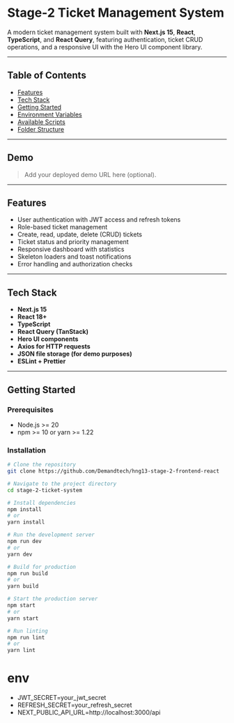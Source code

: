 # Stage-2 Ticket Management System

A modern ticket management system built with **Next.js 15**, **React**, **TypeScript**, and **React Query**, featuring authentication, ticket CRUD operations, and a responsive UI with the Hero UI component library.

---

## Table of Contents


- [Features](#features)
- [Tech Stack](#tech-stack)
- [Getting Started](#getting-started)
- [Environment Variables](#environment-variables)
- [Available Scripts](#available-scripts)
- [Folder Structure](#folder-structure)


---

## Demo

> Add your deployed demo URL here (optional).

---

## Features

- User authentication with JWT access and refresh tokens
- Role-based ticket management
- Create, read, update, delete (CRUD) tickets
- Ticket status and priority management
- Responsive dashboard with statistics
- Skeleton loaders and toast notifications
- Error handling and authorization checks

---

## Tech Stack

- **Next.js 15**
- **React 18+**
- **TypeScript**
- **React Query (TanStack)**
- **Hero UI components**
- **Axios for HTTP requests**
- **JSON file storage (for demo purposes)**
- **ESLint + Prettier**

---

## Getting Started

### Prerequisites

- Node.js >= 20
- npm >= 10 or yarn >= 1.22

### Installation

```bash
# Clone the repository
git clone https://github.com/Demandtech/hng13-stage-2-frontend-react

# Navigate to the project directory
cd stage-2-ticket-system

# Install dependencies
npm install
# or
yarn install
```
```bash
# Run the development server
npm run dev
# or
yarn dev

# Build for production
npm run build
# or
yarn build

# Start the production server
npm start
# or
yarn start

# Run linting
npm run lint
# or
yarn lint
```

# env
- JWT_SECRET=your_jwt_secret
- REFRESH_SECRET=your_refresh_secret
- NEXT_PUBLIC_API_URL=http://localhost:3000/api


